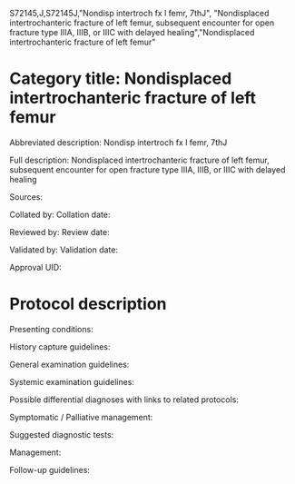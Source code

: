 S72145,J,S72145J,"Nondisp intertroch fx l femr, 7thJ", "Nondisplaced intertrochanteric fracture of left femur, subsequent encounter for open fracture type IIIA, IIIB, or IIIC with delayed healing","Nondisplaced intertrochanteric fracture of left femur"
# Category title: Nondisplaced intertrochanteric fracture of left femur

Abbreviated description: Nondisp intertroch fx l femr, 7thJ

Full description: Nondisplaced intertrochanteric fracture of left femur, subsequent encounter for open fracture type IIIA, IIIB, or IIIC with delayed healing

Sources:

Collated by:
Collation date:

Reviewed by:
Review date:

Validated by:
Validation date:

Approval UID:

# Protocol description

Presenting conditions:

History capture guidelines:

General examination guidelines:

Systemic examination guidelines:

Possible differential diagnoses with links to related protocols:

Symptomatic / Palliative management:

Suggested diagnostic tests:

Management:

Follow-up guidelines:
